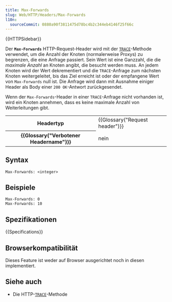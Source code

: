 ```yaml
---
title: Max-Forwards
slug: Web/HTTP/Headers/Max-Forwards
l10n:
  sourceCommit: 0880a90f3811475d78bc4b2c344eb4146f25f66c
---
```


{{HTTPSidebar}}

Der **`Max-Forwards`** HTTP-Request-Header wird mit der [`TRACE`](/de/docs/Web/HTTP/Methods/TRACE)-Methode verwendet, um die Anzahl der Knoten (normalerweise Proxys) zu begrenzen, die eine Anfrage passiert. Sein Wert ist eine Ganzzahl, die die _maximale Anzahl_ an Knoten angibt, die besucht werden muss. An jedem Knoten wird der Wert dekrementiert und die `TRACE`-Anfrage zum nächsten Knoten weitergeleitet, bis das Ziel erreicht ist oder der empfangene Wert von `Max-Forwards` null ist. Die Anfrage wird dann mit Ausnahme einiger Header als Body einer `200 OK`-Antwort zurückgesendet.

Wenn der `Max-Forwards`-Header in einer `TRACE`-Anfrage nicht vorhanden ist, wird ein Knoten annehmen, dass es keine maximale Anzahl von Weiterleitungen gibt.

<table class="properties">
  <tbody>
    <tr>
      <th scope="row">Headertyp</th>
      <td>{{Glossary("Request header")}}</td>
    </tr>
    <tr>
      <th scope="row">{{Glossary("Verbotener Headername")}}</th>
      <td>nein</td>
    </tr>
  </tbody>
</table>

## Syntax

```http
Max-Forwards: <integer>
```

## Beispiele

```http
Max-Forwards: 0
Max-Forwards: 10
```

## Spezifikationen

{{Specifications}}

## Browserkompatibilität

Dieses Feature ist weder auf Browser ausgerichtet noch in diesen implementiert.

## Siehe auch

- Die HTTP-[`TRACE`](/de/docs/Web/HTTP/Methods/TRACE)-Methode
